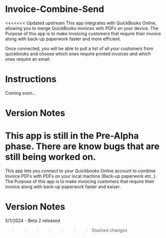 # Invoice-Combine-Send

<<<<<<< Updated upstream
This app integrates with QuickBooks Online, allowing you to merge QuickBooks invoices with PDFs on your device. The Purpose of this app is to make invoicing customers that require their invoice along with back-up paperwork faster and more efficient.

Once connected, you will be able to pull a list of all your customers from quickbooks and choose which ones require printed invoices and which ones require an email.


# Instructions

Coming soon...

# Version Notes

This app is still in the Pre-Alpha phase. There are know bugs that are still being worked on.
=======
This app lets you connect to your Quickbooks Online account to combine Invoice PDFs with PDFs on your local machine (Back-up paperwork etc..). The Purpose of this app is to make invoicing customers that require their invoice along with back-up paperwork faster and eaiser.


# Version Notes

5/1/2024 - Beta 2 released
>>>>>>> Stashed changes
